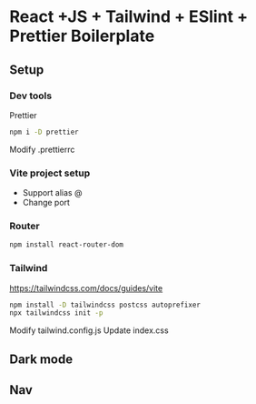 # React +JS + Tailwind + ESlint + Prettier Boilerplate

## Setup
### Dev tools
Prettier
```sh
npm i -D prettier
```
Modify .prettierrc

### Vite project setup
- Support alias @
- Change port

### Router
```sh
npm install react-router-dom
```
### Tailwind

https://tailwindcss.com/docs/guides/vite
```sh
npm install -D tailwindcss postcss autoprefixer
npx tailwindcss init -p
```
Modify tailwind.config.js
Update index.css


## Dark mode


## Nav

